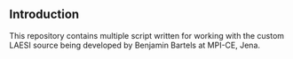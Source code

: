 ## Introduction ## 

This repository contains multiple script written for working with the custom LAESI source being developed by Benjamin Bartels at MPI-CE, Jena. 


